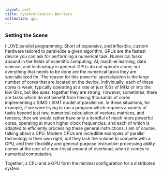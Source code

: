 ```yaml
---
layout: post
title: Synchronization Barriers
collection: gpu
---
```

### Setting the Scene 
I LOVE parallel programming. Short of expensive, and inflexible, custom hardware tailored to parallelize a given algorithm, GPUs are the fastest device you can ask for performing a numerical task. Numerical tasks abound in the fields of scientific computing, AI, machine learning, data science, and technology in general. GPUs do not operate alone; not everything that needs to be done are the numerical tasks they are specialialized for. The reason for this powerful specialization is the large number of cores that are located on the device. Individually, each of these cores is weak, typically operating at a rate of just 100s of MHz or into the low GHz, but like apes, together they are strong. However, sometimes, there are tasks which do not benefit from having thousands of cores implementing a SIMD / SIMT model of parallelism. In these situations, for example, if we were trying to run a program which requires a variety of tasks beyond just raw, numerical calculation of vectors, matrices, and tensors, then we would rather have only a handful of much more powerful cores, operating at much higher clock frequencies, and each of which is adapted to efficiently processing these general instructions. I am of course, talking about a CPU. Modern CPUs are incredible examples of parallel technology in their own right, but they lack the volume to compete with a GPU, and their flexibility and general-purpose instruction processing ability comes at the cost of a non-trivial amount of overhead, when it comes to numerical computation. 

Together, a CPU and a GPU form the minimal configuration for a distributed system.  
